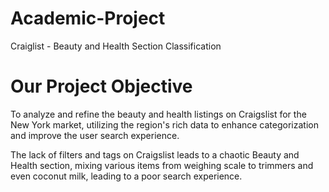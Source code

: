 # Academic-Project
Craiglist - Beauty and Health Section Classification


# Our Project Objective

To analyze and refine the beauty and health listings on Craigslist for the New York market, utilizing the region's rich data to enhance categorization and improve the user search experience.


The lack of filters and tags on Craigslist leads to a chaotic Beauty and Health section, mixing various items from weighing scale to trimmers and even coconut milk, leading to a poor search experience.
